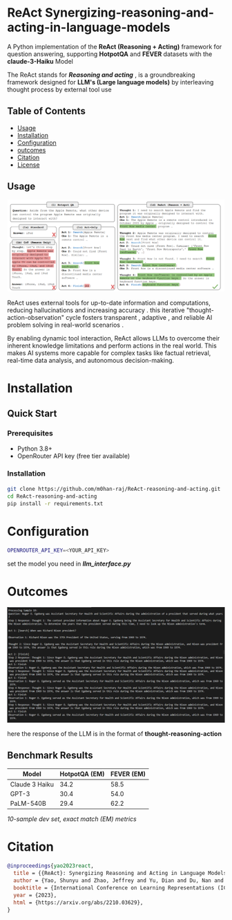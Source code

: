 # **ReAct** Synergizing-reasoning-and-acting-in-language-models

A Python implementation of the **ReAct (Reasoning + Acting)** framework for question answering, supporting **HotpotQA** and **FEVER** datasets with the **claude-3-Haiku** Model

The ReAct stands for **_Reasoning and acting_** , is a groundbreaking framework designed for **LLM's (Large language models)** by interleaving thought process by external tool use

## Table of Contents

-   [Usage](#usage)
-   [Installation](#Installation)
-   [Configuration](#Configuration)
-   [outcomes](#Outcomes)
-   [Citation](#Citation)
-   [License](#license)

## Usage 

![react](data/images/react.png)

ReAct uses external tools for up-to-date information and computations, reducing hallucinations and increasing accuracy . this iterative "thought-action-observation" cycle fosters transparent , adaptive , and reliable AI problem solving in real-world scenarios . 

By enabling dynamic tool interaction, ReAct allows LLMs to overcome their inherent knowledge limitations and perform actions in the real world. This makes AI systems more capable for complex tasks like factual retrieval, real-time data analysis, and autonomous decision-making.

# Installation
 ## Quick Start
### Prerequisites
- Python 3.8+
- OpenRouter API key (free tier available)
### Installation
```bash
git clone https://github.com/m0han-raj/ReAct-reasoning-and-acting.git
cd ReAct-reasoning-and-acting
pip install -r requirements.txt
```

# Configuration
```bash
OPENROUTER_API_KEY=<YOUR_API_KEY>
```
set the model you need in _**llm_interface.py**_

# Outcomes

![outcomes](data/images/output.png)

here the response of the LLM is in the format of **thought-reasoning-action**

## Benchmark Results

| Model              | HotpotQA (EM) | FEVER (EM) |
|--------------------|--------------|------------|
| Claude 3 Haiku     | 34.2         | 58.5       |
| GPT-3              | 30.4         | 54.0       |
| PaLM-540B          | 29.4         | 62.2       |

*10-sample dev set, exact match (EM) metrics*

# Citation

```bibtex
@inproceedings{yao2023react,
  title = {{ReAct}: Synergizing Reasoning and Acting in Language Models},
  author = {Yao, Shunyu and Zhao, Jeffrey and Yu, Dian and Du, Nan and Shafran, Izhak and Narasimhan, Karthik and Cao, Yuan},
  booktitle = {International Conference on Learning Representations (ICLR) },
  year = {2023},
  html = {https://arxiv.org/abs/2210.03629},
}
```
